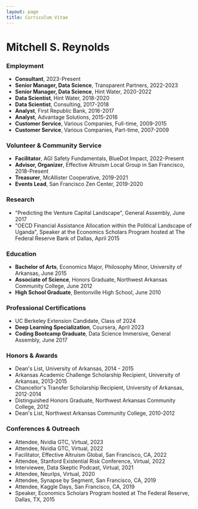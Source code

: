 ```yaml
---
layout: page
title: Curriculum Vitae
---
```

# Mitchell S. Reynolds

### Employment
- **Consultant**, 2023-Present
- **Senior Manager, Data Science**, Transparent Partners, 2022-2023
- **Senior Manager, Data Science**, Hint Water, 2020-2022
- **Data Scientist**, Hint Water, 2018-2020
- **Data Scientist**, Consulting, 2017-2018
- **Analyst**, First Republic Bank, 2016-2017
- **Analyst**, Advantage Solutions, 2015-2016
- **Customer Service**, Various Companies, Full-time, 2009-2015
- **Customer Service**, Various Companies, Part-time, 2007-2009

### Volunteer & Community Service
- **Facilitator**, AGI Safety Fundamentals, BlueDot Impact, 2022-Present
- **Advisor, Organizer**, Effective Altruism Local Group in San Francisco, 2018-Present
- **Treasurer**, McAllister Cooperative, 2019-2021
- **Events Lead**, San Francisco Zen Center, 2019-2020

### Research
- "Predicting the Venture Capital Landscape", General Assembly, June 2017
- "OECD Financial Assistance Allocation within the Political Landscape of Uganda", Speaker at the Economics Scholars Program hosted at The Federal Reserve Bank of Dallas, April 2015

### Education
- **Bachelor of Arts**, Economics Major, Philosophy Minor, University of Arkansas, June 2015
- **Associate of Science**, Honors Graduate, Northwest Arkansas Community College, June 2012
- **High School Graduate**, Bentonville High School, June 2010

### Professional Certifications
- UC Berkeley Extension Candidate, Class of 2024
- **Deep Learning Specialization**, Coursera, April 2023
- **Coding Bootcamp Graduate**, Data Science Immersive, General Assembly, June 2017


### Honors & Awards
- Dean's List, University of Arkansas, 2014 - 2015
- Arkansas Academic Challenge Scholarship Recipient, University of Arkansas, 2013-2015
- Chancellor's Transfer Scholarship Recipient, University of Arkansas, 2012-2014
- Distinguished Honors Graduate, Northwest Arkansas Community College, 2012
- Dean's List, Northwest Arkansas Community College, 2010-2012

### Conferences & Outreach
- Attendee, Nvidia GTC, Virtual, 2023
- Attendee, Nvidia GTC, Virtual, 2022
- Facilitator, Effective Altruism Global, San Francisco, CA, 2022
- Attendee, Stanford Existential Risk Conference, Virtual, 2022
- Interviewee, Data Skeptic Podcast, Virtual, 2021
- Attendee, NeurIps, Virtual, 2020
- Attendee, Synapse by Segment, San Francisco, CA, 2019
- Attendee, Kaggle Days, San Francisco, CA, 2019
- Speaker, Economics Scholars Program hosted at The Federal Reserve, Dallas, TX, 2015
